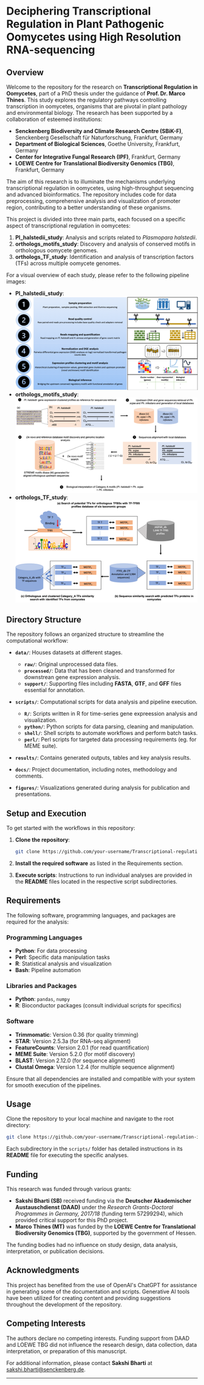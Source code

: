 # **Deciphering Transcriptional Regulation in Plant Pathogenic Oomycetes using High Resolution RNA-sequencing**

## **Overview**
Welcome to the repository for the research on **Transcriptional Regulation in Oomycetes**, part of a PhD thesis under the guidance of **Prof. Dr. Marco Thines**. This study explores the regulatory pathways controlling transcription in oomycetes, organisms that are pivotal in plant pathology and environmental biology. The research has been supported by a collaboration of esteemed institutions:

- **Senckenberg Biodiversity and Climate Research Centre (SBiK-F)**, Senckenberg Gesellschaft für Naturforschung, Frankfurt, Germany
- **Department of Biological Sciences**, Goethe University, Frankfurt, Germany
- **Center for Integrative Fungal Research (IPF)**, Frankfurt, Germany
- **LOEWE Centre for Translational Biodiversity Genomics (TBG)**, Frankfurt, Germany

The aim of this research is to illuminate the mechanisms underlying transcriptional regulation in oomycetes, using high-throughput sequencing and advanced bioinformatics. The repository includes code for data preprocessing, comprehensive analysis and visualization of promoter region, contributing to a better understanding of these organisms.

This project is divided into three main parts, each focused on a specific aspect of transcriptional regulation in oomycetes:

1. **Pl_halstedii_study**: Analysis and scripts related to _Plasmopara halstedii_.
2. **orthologs_motifs_study**: Discovery and analysis of conserved motifs in orthologous oomycete genomes.
3. **orthologs_TF_study**: Identification and analysis of transcription factors (TFs) across multiple oomycete genomes.

For a visual overview of each study, please refer to the following pipeline images:

- **Pl_halstedii_study**: ![Pipeline for Pl_halstedii_study](figures/pipeline_1.png)
- **orthologs_motifs_study**: ![Pipeline for orthologs_motifs_study](figures/pipeline_2.png)
- **orthologs_TF_study**: ![Pipeline for orthologs_TF_study](figures/pipeline_3.png)

## **Directory Structure**
The repository follows an organized structure to streamline the computational workflow:

- **`data/`**: Houses datasets at different stages.
  - **`raw/`**: Original unprocessed data files.
  - **`processed/`**: Data that has been cleaned and transformed for downstrean gene expression analysis.
  - **`support/`**: Supporting files including **FASTA**, **GTF**, and **GFF** files essential for annotation.

- **`scripts/`**: Computational scripts for data analysis and pipeline execution.
  - **`R/`**: Scripts written in R for time-series gene expreession analysis and visualization.
  - **`python/`**: Python scripts for data parsing, cleaning and manipulation.
  - **`shell/`**: Shell scripts to automate workflows and perform batch tasks.
  - **`perl/`**: Perl scripts for targeted data processing requirements (eg. for MEME suite).

- **`results/`**: Contains generated outputs, tables and key analysis results.
- **`docs/`**: Project documentation, including notes, methodology and comments.
- **`figures/`**: Visualizations generated during analysis for publication and presentations.

## **Setup and Execution**
To get started with the workflows in this repository:

1. **Clone the repository**:
   ```bash
   git clone https://github.com/your-username/Transcriptional-regulation-in-oomycetes.git
   ```

2. **Install the required software** as listed in the Requirements section.

3. **Execute scripts**: Instructions to run individual analyses are provided in the **README** files located in the respective script subdirectories.

## **Requirements**
The following software, programming languages, and packages are required for the analysis:

### **Programming Languages**
- **Python**: For data processing
- **Perl**: Specific data manipulation tasks
- **R**: Statistical analysis and visualization
- **Bash**: Pipeline automation

### **Libraries and Packages**
- **Python**: `pandas`, `numpy`
- **R**: Bioconductor packages (consult individual scripts for specifics)

### **Software**
- **Trimmomatic**: Version 0.36 (for quality trimming)
- **STAR**: Version 2.5.3a (for RNA-seq alignment)
- **FeatureCounts**: Version 2.0.1 (for read quantification)
- **MEME Suite**: Version 5.2.0 (for motif discovery)
- **BLAST**: Version 2.12.0 (for sequence alignment)
- **Clustal Omega**: Version 1.2.4 (for multiple sequence alignment)

Ensure that all dependencies are installed and compatible with your system for smooth execution of the pipelines.

## **Usage**
Clone the repository to your local machine and navigate to the root directory:

```bash
git clone https://github.com/your-username/Transcriptional-regulation-in-oomycetes.git
```

Each subdirectory in the `scripts/` folder has detailed instructions in its **README** file for executing the specific analyses.

## **Funding**
This research was funded through various grants:

- **Sakshi Bharti (SB)** received funding via the **Deutscher Akademischer Austauschdienst (DAAD)** under the *Research Grants-Doctoral Programmes in Germany, 2017/18* (funding term 57299294), which provided critical support for this PhD project.
- **Marco Thines (MT)** was funded by the **LOEWE Centre for Translational Biodiversity Genomics (TBG)**, supported by the government of Hessen.

The funding bodies had no influence on study design, data analysis, interpretation, or publication decisions.

## **Acknowledgments**

This project has benefited from the use of OpenAI's ChatGPT for assistance in generating some of the documentation and scripts. Generative AI tools have been utilized for creating content and providing suggestions throughout the development of the repository.

## **Competing Interests**
The authors declare no competing interests. Funding support from DAAD and LOEWE TBG did not influence the research design, data collection, data interpretation, or preparation of this manuscript.

For additional information, please contact **Sakshi Bharti** at [sakshi.bharti@senckenberg.de](mailto:sakshi.bharti@senckenberg.de).

---



